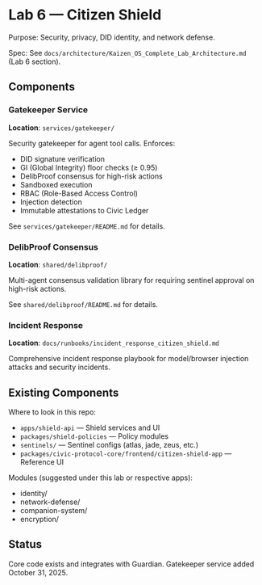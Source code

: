 # Lab 6 — Citizen Shield

Purpose: Security, privacy, DID identity, and network defense.

Spec: See `docs/architecture/Kaizen_OS_Complete_Lab_Architecture.md` (Lab 6 section).

## Components

### Gatekeeper Service
**Location**: `services/gatekeeper/`

Security gatekeeper for agent tool calls. Enforces:
- DID signature verification
- GI (Global Integrity) floor checks (≥ 0.95)
- DelibProof consensus for high-risk actions
- Sandboxed execution
- RBAC (Role-Based Access Control)
- Injection detection
- Immutable attestations to Civic Ledger

See `services/gatekeeper/README.md` for details.

### DelibProof Consensus
**Location**: `shared/delibproof/`

Multi-agent consensus validation library for requiring sentinel approval on high-risk actions.

See `shared/delibproof/README.md` for details.

### Incident Response
**Location**: `docs/runbooks/incident_response_citizen_shield.md`

Comprehensive incident response playbook for model/browser injection attacks and security incidents.

## Existing Components

Where to look in this repo:
- `apps/shield-api` — Shield services and UI
- `packages/shield-policies` — Policy modules
- `sentinels/` — Sentinel configs (atlas, jade, zeus, etc.)
- `packages/civic-protocol-core/frontend/citizen-shield-app` — Reference UI

Modules (suggested under this lab or respective apps):
- identity/
- network-defense/
- companion-system/
- encryption/

## Status

Core code exists and integrates with Guardian. Gatekeeper service added October 31, 2025.
